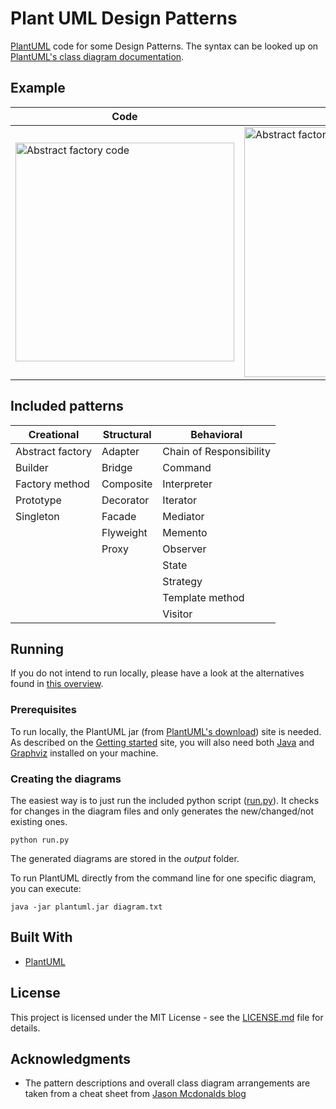 # Plant UML Design Patterns

[PlantUML](http://plantuml.com/index) code for some Design Patterns.
The syntax can be looked up on [PlantUML's class diagram documentation](http://plantuml.com/class-diagram).


## Example
Code | Diagram
--- | ---
<img alt="Abstract factory code" src="https://user-images.githubusercontent.com/9216979/54891016-3b6f4480-4eac-11e9-94ae-111b58f0afcb.png" width="350"> | <img alt="Abstract factory diagram" src="https://user-images.githubusercontent.com/9216979/54890891-b84dee80-4eab-11e9-9cca-7318506eb934.png" width="400">

## Included patterns

| Creational       | Structural | Behavioral              |
| ---------------- | ---------- | ----------------------- |
| Abstract factory | Adapter    | Chain of Responsibility |
| Builder          | Bridge     | Command                 |
| Factory method   | Composite  | Interpreter             |
| Prototype        | Decorator  | Iterator                |
| Singleton        | Facade     | Mediator                |
| &nbsp;           | Flyweight  | Memento                 |
| &nbsp;           | Proxy      | Observer                |
| &nbsp;           | &nbsp;     | State                   |
| &nbsp;           | &nbsp;     | Strategy                |
| &nbsp;           | &nbsp;     | Template method         |
| &nbsp;           | &nbsp;     | Visitor                 |


## Running

If you do not intend to run locally, please have a look at the alternatives found in [this overview](http://plantuml.com/running).

### Prerequisites

To run locally, the PlantUML jar (from [PlantUML's download](http://plantuml.com/download)) site is needed.
As described on the [Getting started](http://plantuml.com/starting) site, you will also need both [Java](https://www.java.com/en/download/) and [Graphviz](https://www.graphviz.org/) installed on your machine.

### Creating the diagrams
The easiest way is to just run the included python script ([run.py](run.py)).
It checks for changes in the diagram files and only generates the new/changed/not existing ones.

```
python run.py
```

The generated diagrams are stored in the *output* folder.

To run PlantUML directly from the command line for one specific diagram, you can execute:

```
java -jar plantuml.jar diagram.txt
```


## Built With

* [PlantUML](http://plantuml.com/)

## License

This project is licensed under the MIT License - see the [LICENSE.md](LICENSE.md) file for details.

## Acknowledgments

* The pattern descriptions and overall class diagram arrangements are taken from a cheat sheet from [Jason Mcdonalds blog](http://www.mcdonaldland.info/2007/11/28/40/)

